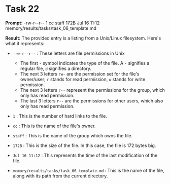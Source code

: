 # Task 22

**Prompt:** -rw-r--r--  1 cc  staff   172B Jul 16 11:12 memory/results/tasks/task_06_template.md

**Result:**
The provided entry is a listing from a Unix/Linux filesystem. Here's what it represents:

- `-rw-r--r--` : These letters are file permissions in Unix 
  - The first `-` symbol indicates the type of the file. A `-` signifies a regular file, `d` signifies a directory.
  - The next 3 letters `rw-` are the permission set for the file's owner/user; `r` stands for read permission, `w` stands for write permission.
  - The next 3 letters `r--` represent the permissions for the group, which only has read permission.
  - The last 3 letters `r--` are the permissions for other users, which also only has read permission.

- `1` : This is the number of hard links to the file.

- `cc` : This is the name of the file's owner.

- `staff` : This is the name of the group which owns the file.

- `172B` : This is the size of the file. In this case, the file is 172 bytes big.

- `Jul 16 11:12` : This represents the time of the last modification of the file.

- `memory/results/tasks/task_06_template.md` : This is the name of the file, along with its path from the current directory.
